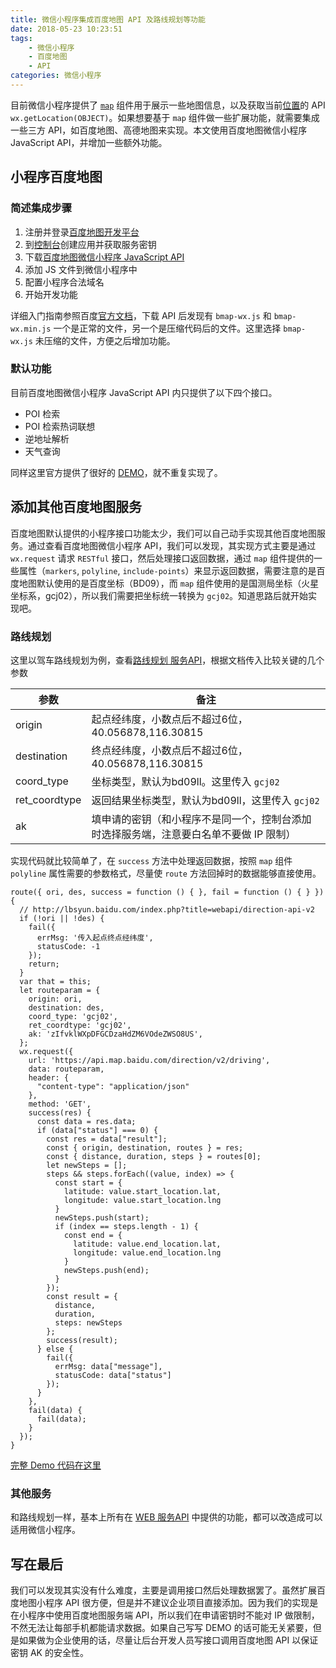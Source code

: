 ```yaml
---
title: 微信小程序集成百度地图 API 及路线规划等功能
date: 2018-05-23 10:23:51
tags:
    - 微信小程序
    - 百度地图
    - API
categories: 微信小程序
---
```


目前微信小程序提供了 [`map`][2] 组件用于展示一些地图信息，以及获取当前[位置][3]的 API `wx.getLocation(OBJECT)`。如果想要基于 `map` 组件做一些扩展功能，就需要集成一些三方 API，如百度地图、高德地图来实现。本文使用百度地图微信小程序 JavaScript API，并增加一些额外功能。



## 小程序百度地图

### 简述集成步骤

1.  注册并登录[百度地图开发平台][8]
1.  到[控制台][7]创建应用并获取服务密钥
1.  下载[百度地图微信小程序 JavaScript API][6]
1.  添加 JS 文件到微信小程序中
1.  配置小程序合法域名
1.  开始开发功能
<!-- more -->
详细入门指南参照百度[官方文档][4]，下载 API 后发现有 `bmap-wx.js` 和 `bmap-wx.min.js` 一个是正常的文件，另一个是压缩代码后的文件。这里选择 `bmap-wx.js` 未压缩的文件，方便之后增加功能。

### 默认功能

目前百度地图微信小程序 JavaScript API 内只提供了以下四个接口。

* POI 检索
* POI 检索热词联想
* 逆地址解析
* 天气查询

同样这里官方提供了很好的 [DEMO][5]，就不重复实现了。

## 添加其他百度地图服务

百度地图默认提供的小程序接口功能太少，我们可以自己动手实现其他百度地图服务。通过查看百度地图微信小程序 API，我们可以发现，其实现方式主要是通过 `wx.request` 请求 `RESTful` 接口，然后处理接口返回数据，通过 `map` 组件提供的一些属性（`markers`, `polyline`, `include-points`）来显示返回数据，需要注意的是百度地图默认使用的是百度坐标（BD09），而 `map` 组件使用的是国测局坐标（火星坐标系，gcj02），所以我们需要把坐标统一转换为 `gcj02`。知道思路后就开始实现吧。

### 路线规划

这里以驾车路线规划为例，查看[路线规划 服务API][2]，根据文档传入比较关键的几个参数 

参数 | 备注
--- | ---
origin | 起点经纬度，小数点后不超过6位，40.056878,116.30815
destination | 终点经纬度，小数点后不超过6位，40.056878,116.30815
coord_type | 坐标类型，默认为bd09ll。这里传入 `gcj02`
ret_coordtype | 返回结果坐标类型，默认为bd09ll，这里传入 `gcj02`
ak | 填申请的密钥（和小程序不是同一个，控制台添加时选择服务端，注意要白名单不要做 IP 限制）

实现代码就比较简单了，在 `success` 方法中处理返回数据，按照 `map` 组件 `polyline` 属性需要的参数格式，尽量使 `route` 方法回掉时的数据能够直接使用。

```
route({ ori, des, success = function () { }, fail = function () { } }) {
  // http://lbsyun.baidu.com/index.php?title=webapi/direction-api-v2
  if (!ori || !des) {
    fail({
      errMsg: '传入起点终点经纬度',
      statusCode: -1
    });
    return;
  }
  var that = this;
  let routeparam = {
    origin: ori,
    destination: des,
    coord_type: 'gcj02',
    ret_coordtype: 'gcj02',
    ak: 'zIfvklWXpDFGCDzaHdZM6VOdeZWSO8US',
  };
  wx.request({
    url: 'https://api.map.baidu.com/direction/v2/driving',
    data: routeparam,
    header: {
      "content-type": "application/json"
    },
    method: 'GET',
    success(res) {
      const data = res.data;
      if (data["status"] === 0) {
        const res = data["result"];
        const { origin, destination, routes } = res;
        const { distance, duration, steps } = routes[0];
        let newSteps = [];
        steps && steps.forEach((value, index) => {
          const start = {
            latitude: value.start_location.lat,
            longitude: value.start_location.lng
          }
          newSteps.push(start);
          if (index == steps.length - 1) {
            const end = {
              latitude: value.end_location.lat,
              longitude: value.end_location.lng
            }
            newSteps.push(end);
          }
        });
        const result = {
          distance,
          duration,
          steps: newSteps
        };
        success(result);
      } else {
        fail({
          errMsg: data["message"],
          statusCode: data["status"]
        });
      }
    },
    fail(data) {
      fail(data);
    }
  });
}
```

[完整 Demo 代码在这里][9]

### 其他服务

和路线规划一样，基本上所有在 [WEB 服务API][10] 中提供的功能，都可以改造成可以适用微信小程序。

## 写在最后

我们可以发现其实没有什么难度，主要是调用接口然后处理数据罢了。虽然扩展百度地图小程序 API 很方便，但是并不建议企业项目直接添加。因为我们的实现是在小程序中使用百度地图服务端 API，所以我们在申请密钥时不能对 IP 做限制，不然无法让每部手机都能请求数据。如果自己写写 DEMO 的话可能无关紧要，但是如果做为企业使用的话，尽量让后台开发人员写接口调用百度地图 API 以保证密钥 AK 的安全性。

[0]: http://lbsyun.baidu.com/index.php?title=wxjsapi
[1]: http://lbsyun.baidu.com/index.php?title=webapi/direction-api-v2
[2]: https://developers.weixin.qq.com/miniprogram/dev/component/map.html
[3]: https://developers.weixin.qq.com/miniprogram/dev/api/location.html
[4]: http://lbsyun.baidu.com/index.php?title=wxjsapi/guide/key
[5]: http://lbsyun.baidu.com/index.php?title=wxjsapi/guide/getpoi
[6]: http://lbsyun.baidu.com/index.php?title=wxjsapi/wxjs-download
[7]: http://lbsyun.baidu.com/apiconsole/key
[8]: http://lbsyun.baidu.com/index.php?title=%E9%A6%96%E9%A1%B5
[9]: https://github.com/NoPPT/wx-app-demo
[10]: http://lbsyun.baidu.com/index.php?title=webapi